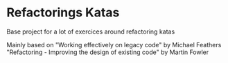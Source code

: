 # Refactorings Katas

Base project for a lot of exercices around refactoring katas

Mainly based on 
  "Working effectively on legacy code" by Michael Feathers
  "Refactoring - Improving the design of existing code" by Martin Fowler

